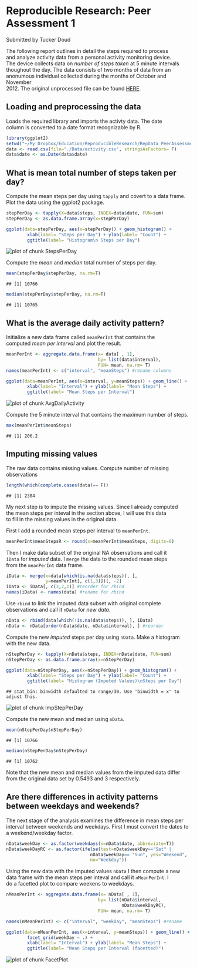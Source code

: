 # Reproducible Research: Peer Assessment 1
Submitted by Tucker Doud

The following report outlines in detail the steps required to process  
and analyze activity data from a personal activity monitoring device.  
The device collects data on _number of steps taken_ at 5 minute intervals  
thoughout the day. The data consists of two months of data from an  
anonumous individual collected during the months of October and November  
2012. The original unprocessed file can be found [HERE](https://github.com/jtdoud/RepData_PeerAssessment1/tree/master/Data).

## Loading and preprocessing the data
Loads the required library and imports the activty data. The date  
column is converted to a date format recognizable by R.


```r
library(ggplot2)
setwd("~/My Dropbox/Education/ReproducibleResearch/RepData_PeerAssessment1")
data <- read.csv(file="./Data/activity.csv", stringsAsFactors= F)
data$date <- as.Date(data$date)
```

## What is mean total number of steps taken per day?
Compute the mean steps per day using `tapply` and covert to a data frame.  
Plot the data using the ggplot2 package.


```r
stepPerDay <- tapply(X=data$steps, INDEX=data$date, FUN=sum)
stepPerDay <- as.data.frame.array(x=stepPerDay)           

ggplot(data=stepPerDay, aes(x=stepPerDay)) + geom_histogram() + 
        xlab(label= "Steps per Day") + ylab(label= "Count") +
        ggtitle(label= "Histogram\n Steps per Day")
```

![plot of chunk StepsPerDay](figure/StepsPerDay.png) 

Compute the *mean* and *median* total number of steps per day.

```r
mean(stepPerDay$stepPerDay, na.rm=T)
```

```
## [1] 10766
```

```r
median(stepPerDay$stepPerDay, na.rm=T)
```

```
## [1] 10765
```

## What is the average daily activity pattern?
Initialize a new data frame called `meanPerInt` that contains the  
computed _mean per interval_ and plot the result.


```r
meanPerInt <- aggregate.data.frame(x= data[ , 1], 
                                   by= list(data$interval), 
                                   FUN= mean, na.rm= T)
names(meanPerInt) <- c("interval", "meanSteps") #rename columns

ggplot(data=meanPerInt, aes(x=interval, y=meanSteps)) + geom_line() +
        xlab(label= "Interval") + ylab(label= "Mean Steps") +
        ggtitle(label= "Mean Steps per Interval")
```

![plot of chunk AvgDailyActivity](figure/AvgDailyActivity.png) 

Compute the 5 minute interval that contains the maximum number of steps.

```r
max(meanPerInt$meanSteps)
```

```
## [1] 206.2
```

## Imputing missing values
The raw data contains missing values. Compute number of missing  
observations

```r
length(which(complete.cases(data)== F))
```

```
## [1] 2304
```

My next step is to impute the missing values. Since I already computed  
the mean steps per inteval in the section above, I will use this data  
to fill in the missing values in the original data.

First I add a rounded mean steps per interval to `meanPerInt`.

```r
meanPerInt$meanStepsR <- round(x=meanPerInt$meanSteps, digits=0)
```

Then I make data subset of the original NA observations and call it  
`iData` for _imputed_ data. I `merge` the data to the rounded mean steps  
from the `meanPerInt` data frame.

```r
iData <- merge(x=data[which(is.na(data$steps)), ], 
               y=meanPerInt[, c(1,3)])[, -2]
iData <- iData[, c(3,2,1)] #reorder for rbind
names(iData) <- names(data) #rename for rbind
```

Use `rbind` to link the imputed data subset with original complete  
observations and call it `nData` for _new data_.

```r
nData <- rbind(data[which(!is.na(data$steps)), ], iData)
nData <- nData[order(nData$date, nData$interval), ] #reorder
```

Compute the new _imputed_ steps per day using `nData`. Make a histogram  with the new data.

```r
nStepPerDay <- tapply(X=nData$steps, INDEX=nData$date, FUN=sum)
nStepPerDay <- as.data.frame.array(x=nStepPerDay) 

ggplot(data=nStepPerDay, aes(x=nStepPerDay)) + geom_histogram() + 
        xlab(label= "Steps per Day") + ylab(label= "Count") +
        ggtitle(label= "Histogram (Imputed Values)\nSteps per Day")
```

```
## stat_bin: binwidth defaulted to range/30. Use 'binwidth = x' to adjust this.
```

![plot of chunk ImpStepPerDay](figure/ImpStepPerDay.png) 

Compute the new mean and median using `nData`.

```r
mean(nStepPerDay$nStepPerDay)
```

```
## [1] 10766
```

```r
median(nStepPerDay$nStepPerDay)
```

```
## [1] 10762
```

Note that the new mean and median values from the imputed data differ  
from the original data set by 0.5493 and 3 respectively.

## Are there differences in activity patterns between weekdays and weekends?
The next stage of the analysis examines the difference in mean steps per  
interval between weekends and weekdays. First I must convert the dates to  
a weekend/weekday factor.


```r
nData$weekDay <- as.factor(weekdays(x=nData$date, abbreviate=T))
nData$weekDayRC <- as.factor(ifelse(test=nData$weekDay=="Sat" | 
                                nData$weekDay== "Sun", yes="Weekend", 
                                no="Weekday"))
```

Using the new data with the imputed values `nData` I then compute a new  
data frame with the mean steps per inteval and call it `nMeanPerInt`. I  
do a facetted plot to compare weekens to weekdays.


```r
nMeanPerInt <- aggregate.data.frame(x= nData[ , 1], 
                                   by= list(nData$interval,
                                            nData$weekDayRC), 
                                   FUN= mean, na.rm= T)

names(nMeanPerInt) <- c("interval", "weekDay", "meanSteps") #rename

ggplot(data=nMeanPerInt, aes(x=interval, y=meanSteps)) + geom_line() +
        facet_grid(weekDay ~ .) +
        xlab(label= "Interval") + ylab(label= "Mean Steps") +
        ggtitle(label= "Mean Steps per Interval (facetted)")
```

![plot of chunk FacetPlot](figure/FacetPlot.png) 
